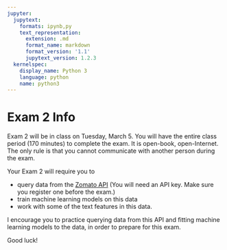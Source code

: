 ```yaml
---
jupyter:
  jupytext:
    formats: ipynb,py
    text_representation:
      extension: .md
      format_name: markdown
      format_version: '1.1'
      jupytext_version: 1.2.3
  kernelspec:
    display_name: Python 3
    language: python
    name: python3
---
```


# Exam 2 Info

Exam 2 will be in class on Tuesday, March 5. You will have the entire class period (170 minutes) to complete the exam. It is open-book, open-Internet. The only rule is that you cannot communicate with another person during the exam.

Your Exam 2 will require you to 

- query data from the [Zomato API](https://developers.zomato.com/api) (You will need an API key. Make sure you register one before the exam.)
- train machine learning models on this data
- work with some of the text features in this data.

I encourage you to practice querying data from this API and fitting machine learning models to the data, in order to prepare for this exam.

Good luck!
